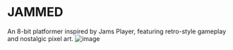 # JAMMED
An 8-bit platformer inspired by Jams Player, featuring retro-style gameplay and nostalgic pixel art.
![image](https://github.com/user-attachments/assets/4126a93b-7b5d-4edd-b78f-aae124eff760)
